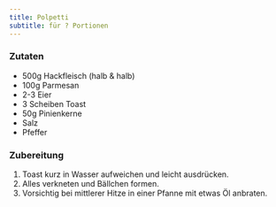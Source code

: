 ```yaml
---
title: Polpetti
subtitle: für ? Portionen
---
```


### Zutaten
* 500g Hackfleisch (halb & halb)
* 100g Parmesan
* 2-3 Eier
* 3 Scheiben Toast
* 50g Pinienkerne
* Salz
* Pfeffer

### Zubereitung
1. Toast kurz in Wasser aufweichen und leicht ausdrücken.
1. Alles verkneten und Bällchen formen.
1. Vorsichtig bei mittlerer Hitze in einer Pfanne mit etwas Öl anbraten.
